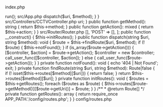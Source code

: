 index.php
<?php

define('APP_PATH', __DIR__);

require_once APP_PATH.'/vendor/autoload.php';

use App\App;

$app = new App;

$app->run();


src/App.php
<?php

namespace App;

use App\Router\Router;

class App
{
    public function run(): void
    {
        $router = new Router;

        $request =

        $uri = $_SERVER['REQUEST_URI'];

        $method = $_SERVER['REQUEST_METHOD'];

        $router->dispatch($uri, $method);

    }
}

src/Controllers/CCTVController.php
<?php

namespace App\Controllers;

class CCTVController
{
    public function cctv(): void
    {
        include_once APP_PATH.'/views/pages/cctv.view.php';
    }

    public function cityCctv(): void
    {
        include_once APP_PATH.'/views/pages/city-cctv.view.php';
    }
}

src/Controllers/HomeController.php
<?php

namespace App\Controllers;

class HomeController
{
    public function index(): void
    {
        include_once APP_PATH.'/views/pages/main.view.php';
    }
}

src/Controllers/PagesController.php
<?php

namespace App\Controllers;

class PagesController
{
    public function projectDesign(): void
    {
        include_once APP_PATH.'/views/pages/project-design.view.php';
    }

    public function electricity(): void
    {
        include_once APP_PATH.'/views/pages/electricity.view.php';
    }

    public function fireAlarm(): void
    {
        include_once APP_PATH.'/views/pages/fire-alarm.view.php';
    }

    public function networks(): void
    {
        include_once APP_PATH.'/views/pages/networks.view.php';
    }

    public function securityAlarm(): void
    {
        include_once APP_PATH.'/views/pages/security-alarm.view.php';
    }
}

src/Http/Request.php
<?php

namespace App\Http;

class Request
{
    public function __construct(
        public readonly array $get,
        public readonly array $post,
        public readonly array $server,
        public readonly array $files,
        public readonly array $cookies,
        public readonly array $session,
    ) {}

    public static function createFromGlobals(): static
    {
        return new static(
            $_GET,
            $_POST,
            $_SERVER,
            $_FILES,
            $_COOKIE,
            $_SESSION
        );
    }
}

src/Router/Route.php
<?php

namespace App\Router;

class Route
{
    public function __construct(
        private string $uri,
        private string $method,
        private $action
    ) {}

    public static function get(string $uri, $action): static
    {
        return new static($uri, 'GET', $action);
    }

    public static function post(string $uri, $action): static
    {
        return new static($uri, 'POST', $action);
    }

    public function getUri(): string
    {
        return $this->uri;
    }

    public function getMethod(): string
    {
        return $this->method;
    }

    public function getAction(): mixed
    {
        return $this->action;
    }
}

src/Router/Router.php
<?php

namespace App\Router;

class Router
{
    private $routes = [
        'GET' => [],
        'POST' => [],
    ];

    public function __construct()
    {
        $this->initRoutes();
    }

    public function dispatch(string $uri, string $method): void
    {
        $route = $this->findRoute($uri, $method);

        if (! $route) {
            $this->notFound();
        }

        if (is_array($route->getAction())) {
            [$controller, $action] = $route->getAction();

            $controller = new $controller;

            call_user_func([$controller, $action]);

        } else {
            call_user_func($route->getAction());
        }
    }

    private function notFound(): void
    {
        echo '404 | Not Found';
        exit;
    }

    private function findRoute(string $uri, string $method): Route|false
    {
        if (! isset($this->routes[$method][$uri])) {
            return false;
        }

        return $this->routes[$method][$uri];

    }

    private function initRoutes(): void
    {
        $routes = $this->getRoutes();
        foreach ($routes as $route) {
            $this->routes[$route->getMethod()][$route->getUri()] = $route;
        }
    }

    /**
     * @return Route[]
     */
    private function getRoutes(): array
    {
        return require_once APP_PATH.'/config/routes.php';
    }
}

config/routes.php
<?php

use App\Controllers\CCTVController;
use App\Controllers\HomeController;
use App\Controllers\PagesController;
use App\Router\Route;

return [

    Route::get('/main', [HomeController::class, 'index']),

    Route::get('/cctv', [CCTVController::class, 'cctv']),

    Route::get('/city-cctv', [CCTVController::class, 'cityCctv']),

    Route::get('/project-design', [PagesController::class, 'projectDesign']),

    Route::get('/electricity', [PagesController::class, 'electricity']),

    Route::get('/fire-alarm', [PagesController::class, 'fireAlarm']),

    Route::get('/networks', [PagesController::class, 'networks']),

    Route::get('/security-alarm', [PagesController::class, 'securityAlarm']),
];

composer.json
{
    "name": "ninja/app",
    "autoload": {
        "psr-4": {
            "App\\": "src/"
        }
    },
    "authors": [
        {
            "name": "ninja"
        }
    ],
    "require-dev": {
        "laravel/pint": "^1.24",
        "symfony/var-dumper": "^7.3"
    }
}

